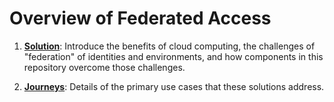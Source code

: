 # Overview of Federated Access

1. **[Solution](solution.md)**: Introduce the benefits of cloud
   computing, the challenges of "federation" of identities and environments,
   and how components in this repository overcome those challenges.

1. **[Journeys](journeys.md)**: Details of the primary use cases that these
   solutions address.
